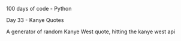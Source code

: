 100 days of code - Python

Day 33 - Kanye Quotes

A generator of random Kanye West quote, hitting the kanye west api
